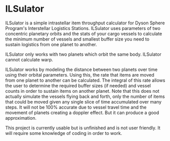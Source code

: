 # ILSulator
ILSulator is a simple intrastellar item throughput calculator for Dyson Sphere Program's Interstellar Logistics Stations. 
ILSulator uses parameters of two concentric planetary orbits and the stats of your cargo vessels to calculate the minimum number of vessels and smallest buffer size you need to sustain logistics from one planet to another.

ILSulator only works with two planets which orbit the same body. ILSulator cannot calculate warp.

ILSulator works by modeling the distance between two planets over time using their orbital parameters. Using this, the rate that items are moved from one planet to another can be calculated. 
The integral of this rate allows the user to determine the required buffer sizes (if needed) and vessel counts in order to sustain items on another planet. 
Note that this does not actually simulate the vessels flying back and forth, only the number of items that could be moved given any single slice of time accumulated over many steps. 
It will not be 100% accurate due to vessel travel time and the movement of planets creating a doppler effect. But it can produce a good approximation.

This project is currently usable but is unfinished and is not user friendly. It will require some knowledge of coding in order to work.
